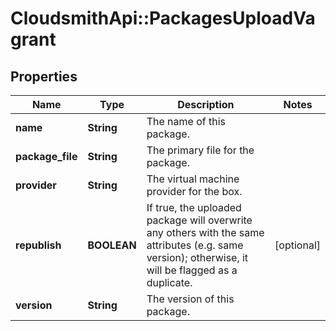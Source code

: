 # CloudsmithApi::PackagesUploadVagrant

## Properties
Name | Type | Description | Notes
------------ | ------------- | ------------- | -------------
**name** | **String** | The name of this package. | 
**package_file** | **String** | The primary file for the package. | 
**provider** | **String** | The virtual machine provider for the box. | 
**republish** | **BOOLEAN** | If true, the uploaded package will overwrite any others with the same attributes (e.g. same version); otherwise, it will be flagged as a duplicate. | [optional] 
**version** | **String** | The version of this package. | 


